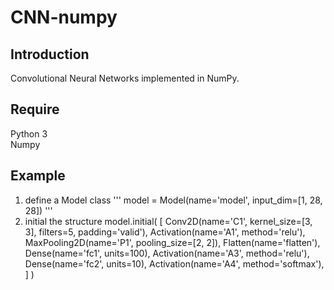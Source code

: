 # CNN-numpy
## Introduction
Convolutional Neural Networks implemented in NumPy.

## Require  
Python 3  
Numpy  

## Example
1. define a Model class
    '''
    model = Model(name='model', input_dim=[1, 28, 28])
    '''
2. initial the structure
    model.initial(
        [
            Conv2D(name='C1', kernel_size=[3, 3], filters=5, padding='valid'),
            Activation(name='A1', method='relu'),
            MaxPooling2D(name='P1', pooling_size=[2, 2]),
            Flatten(name='flatten'),
            Dense(name='fc1', units=100),
            Activation(name='A3', method='relu'),
            Dense(name='fc2', units=10),
            Activation(name='A4', method='softmax'),
        ]
    )
